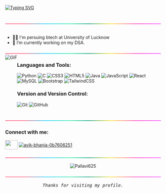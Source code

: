 [![Typing SVG](https://readme-typing-svg.demolab.com?font=Fira+Code&size=32&duration=6000&pause=1000&center=true&vCenter=true&random=false&width=1000&lines=Hello!+%F0%9F%98%89;I'm+Pallavi+)](https://git.io/typing-svg)
<!--- <h1 align="center" style='color: purple;'>Hi there 👋 I'm Awanish</h1> -->
<div id="header" align="center">
  <img href="https://stock.adobe.com/search/images?k=panda+baby" width="200"/>
</div>
<a target="_blank" rel="noopener noreferrer" href="https://github.com/ArshErgon/ArshErgon/blob/main/assets/header/lineBar.png"><img src="https://github.com/ArshErgon/ArshErgon/raw/main/assets/header/lineBar.png" width="100%" height="2px" style="max-width: 100%;"></a>
<br><br>

- 👨‍🎓 I'm persuing btech at University of Lucknow                  
- 🔭 I’m currently working on my DSA.


<a target="_blank" rel="noopener noreferrer" href="https://github.com/ArshErgon/ArshErgon/blob/main/assets/header/lineBar.png"><img src="https://github.com/ArshErgon/ArshErgon/raw/main/assets/header/lineBar.png" width="100%" height="2px" style="max-width: 100%;"></a>
<img align="left" alt="GIF" src="https://user-images.githubusercontent.com/74407205/232208553-2dd4181e-2d88-46a4-ac0b-15bda6d52f34.png" height="200px"/>



<h3 align="left">Languages and Tools:</h3>

<p align="left"> 
  
  ![Python](https://img.shields.io/badge/python-3670A0?style=for-the-badge&logo=python&logoColor=ffdd54)
  ![C](https://img.shields.io/badge/c-%2300599C.svg?style=for-the-badge&logo=c&logoColor=white)
  ![CSS3](https://img.shields.io/badge/css3-%231572B6.svg?style=for-the-badge&logo=css3&logoColor=white)
  ![HTML5](https://img.shields.io/badge/html5-%23E34F26.svg?style=for-the-badge&logo=html5&logoColor=white)
  ![Java](https://img.shields.io/badge/java-%23ED8B00.svg?style=for-the-badge&logo=openjdk&logoColor=white)
  ![JavaScript](https://img.shields.io/badge/javascript-%23323330.svg?style=for-the-badge&logo=javascript&logoColor=%23F7DF1E)
  ![React](https://img.shields.io/badge/-React-61DAFB?logo=react&logoColor=white&style=for-the-badge)
  ![MySQL](https://img.shields.io/badge/mysql-4479A1.svg?style=for-the-badge&logo=mysql&logoColor=white)
  ![Bootstrap](https://img.shields.io/badge/bootstrap-%238511FA.svg?style=for-the-badge&logo=bootstrap&logoColor=white)
  ![TailwindCSS](https://img.shields.io/badge/tailwindcss-%2338B2AC.svg?style=for-the-badge&logo=tailwind-css&logoColor=white)
  
</p>

<h3 align="left">Version and Version Control:</h3>
<p align="left">
  
  ![Git](https://img.shields.io/badge/git-%23F05033.svg?style=for-the-badge&logo=git&logoColor=white.png)
  ![GitHub](https://img.shields.io/badge/github-%23121011.svg?style=for-the-badge&logo=github&logoColor=white.png)
  
</p>


  
<a target="_blank" rel="noopener noreferrer" href="https://github.com/ArshErgon/ArshErgon/blob/main/assets/header/lineBar.png"><img src="https://github.com/ArshErgon/ArshErgon/raw/main/assets/header/lineBar.png" width="100%" height="2px" style="max-width: 100%;"></a>

<h3 align="left">Connect with me:</h3>

<p align="left">
<a href="https://www.github.com/pallavi625" target="blank" rel="noreferrer"><img align="center" src="https://raw.githubusercontent.com/danielcranney/readme-generator/main/public/icons/socials/github.svg" height="30" width="40" style="-webkit-text-stroke: 1px white;"/></a>
<a href="https://www.linkedin.com/in/pallavitripathi0601/" target="blank"><img align="center" src="https://raw.githubusercontent.com/rahuldkjain/github-profile-readme-generator/master/src/images/icons/Social/linked-in-alt.svg" alt="avik-bhanja-0b7606251" height="30" width="40" /></a>
</p>

<a target="_blank" rel="noopener noreferrer" href="https://github.com/ArshErgon/ArshErgon/blob/main/assets/header/lineBar.png"><img src="https://github.com/ArshErgon/ArshErgon/raw/main/assets/header/lineBar.png" width="100%" height="2px" style="max-width: 100%;"></a>

<p align="center" display="flex>
  <img src="https://github-readme-stats.vercel.app/api/top-langs?username=pallavi625&show_icons=true&locale=en&layout=compact&theme=neon&bg_color=00000000" alt="Pallavi625" height="180" width="420"/>

  <img src="https://github-readme-stats.vercel.app/api?username=pallavi625&show_icons=true&locale=en&theme=neon&bg_color=00000000" alt="Pallavi625" height="180" width="420"/>
</p>

<a target="_blank" rel="noopener noreferrer" href="https://github.com/ArshErgon/ArshErgon/blob/main/assets/header/lineBar.png"><img src="https://github.com/ArshErgon/ArshErgon/raw/main/assets/header/lineBar.png" width="100%" height="2px" style="max-width: 100%;"></a>

<!--<p align="center" ><a href="https://git.io/streak-stats"><img src="https://github-readme-streak-stats.herokuapp.com?user=pallavi625&theme=ocean-dark&mode=weekly&card_width=500" alt="GitHub Streak" width="50%"/></a></p>-->


<p align="center" dir="auto">
  <samp>
    <i>Thanks for visiting my profile.</i> 
  </samp> 
</p>


<p align="center"><img src="https://komarev.com/ghpvc/?username=pallavi625&style=flat-square&color=blue" alt=""/></p>
